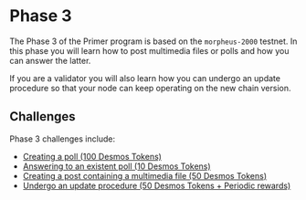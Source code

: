 # Phase 3
The Phase 3 of the Primer program is based on the `morpheus-2000` testnet. In this phase you will learn how to post multimedia files or polls and how you can answer the latter.

If you are a validator you will also learn how you can undergo an update procedure so that your node can keep operating on the new chain version. 

## Challenges
Phase 3 challenges include: 

- [Creating a poll (100 Desmos Tokens)](challenges/create-poll.md)
- [Answering to an existent poll (10 Desmos Tokens)](challenges/answer-poll.md)
- [Creating a post containing a multimedia file (50 Desmos Tokens)](challenges/create-multimedia-post.md)
- [Undergo an update procedure (50 Desmos Tokens + Periodic rewards)](challenges/update-node.md)
